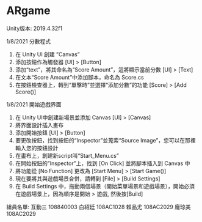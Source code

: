 # ARgame
Unity版本: 2019.4.32f1

1/8/2021
分數程式
1. 在 Unity UI 創建 ”Canvas”
2. 添加按鈕作為觸發器 [UI] > [Button]
3. 添加“text”，將其命名為“Score Amount”，這將顯示當前分數 [UI] > [Text]
4. 在文本“Score Amount”中添加腳本，命名為 Score.cs
5. 在按鈕檢查器上，轉到“單擊時”並選擇“添加分數”的功能 [Score] > [Add Score()]

1/8/2021
開始遊戲界面
1. 在 Unity UI中創建新場景並添加 Canvas [UI] > [Canvas]
2. 將界面設計插入畫布
3. 添加開始按鈕 [UI] > [Button]
4. 要更改按鈕，找到按鈕的“Inspector”並蒐索“Source Image”，您可以在那裡輸入您的按鈕設計
5. 在畫布上，創建新script叫“Start_Menu.cs”
6. 在開始按鈕的”Inspector”上，找到 [On Click] 並將腳本插入到 Canvas 中
7. 將功能從 [No Function] 更改為 [Start Menu] > [Start Game()]
8. 現在要將其與遊戲場景合併，請轉到 [File] > [Build Settings]
9. 在 Build Settings 中，拖動兩個場景（開始菜單場景和遊戲場景），開始必須在遊戲場景上，因為順序是開始 > 遊戲, 然後按[Build]

組員名單:
互動三 
108840003 白紹廷
108AC1028 賴品尤
108AC2029 龐琼美 108AC2029
